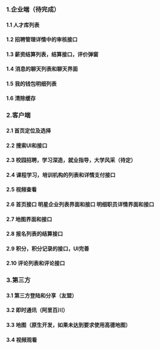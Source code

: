 ### 1.企业端（待完成）
####  1.1 人才库列表
####  1.2 招聘管理详情中的审核接口
####  1.3 薪资结算列表，结算接口，评价弹窗
####  1.4 消息的聊天列表和聊天界面
####  1.5 我的钱包明细列表
####  1.6 清除缓存

### 2.客户端
####  2.1 首页定位及选择
####  2.2 搜索UI和接口
####  2.3 校园招聘，学习深造，就业指导，大学风采（待定）
####  2.4 课程学习，培训机构的列表和详情支付接口 
####  2.5 视频查看
####  2.6 首页接口 明星企业列表界面和接口 明细职员详情界面和接口
####  2.7 地图界面和接口
####  2.8 报名列表的结算接口
####  2.9 积分，积分记录的接口，UI完善
####  2.10  评论列表和评论接口

###  3.第三方 
####  3.1 第三方登陆和分享（友盟）
####  3.2 即时通讯（阿里百川）
####  3.3 地图（原生开发，如果未达到要求使用高德地图）
####  3.4 视频观看
